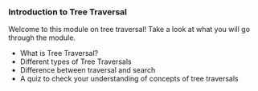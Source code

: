 ### Introduction to Tree Traversal

Welcome to this module on tree traversal! Take a look at what you will go through the module.

  - What is Tree Traversal?
  - Different types of Tree Traversals
  - Difference between traversal and search
  - A quiz to check your understanding of concepts of tree traversals

